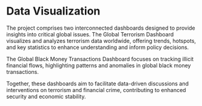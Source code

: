 # Data Visualization

The project comprises two interconnected dashboards designed to provide insights into critical global issues. The Global Terrorism Dashboard visualizes and analyzes terrorism data worldwide, offering trends, hotspots, and key statistics to enhance understanding and inform policy decisions.

The Global Black Money Transactions Dashboard focuses on tracking illicit financial flows, highlighting patterns and anomalies in global black money transactions.

Together, these dashboards aim to facilitate data-driven discussions and interventions on terrorism and financial crime, contributing to enhanced security and economic stability.
